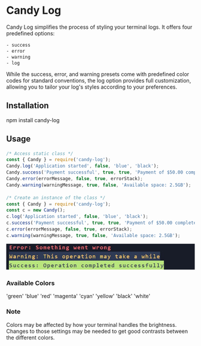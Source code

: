 # Candy Log
Candy Log simplifies the process of styling your terminal logs. It offers four predefined options: 
   
    - success
    - error 
    - warning
    - log

While the success, error, and warning presets come with predefined color codes for standard conventions, the log option provides full customization, allowing you to tailor your log's styles according to your preferences.

## Installation
npm install candy-log

## Usage
```javascript
/* Access static class */
const { Candy } = require('candy-log');  
Candy.log('Application started', false, 'blue', 'black');
Candy.success('Payment successful', true, true, 'Payment of $50.00 completed.');
Candy.error(errorMessage, false, true, errorStack);
Candy.warning(warningMessage, true, false, 'Available space: 2.5GB');

/* Create an instance of the class */
const { Candy } = require('candy-log');
const c = new Candy();
c.log('Application started', false, 'blue', 'black');
c.success('Payment successful', true, true, 'Payment of $50.00 completed.');
c.error(errorMessage, false, true, errorStack);
c.warning(warningMessage, true, false, 'Available space: 2.5GB');
```

![alt text](https://github.com/sindre-gangeskar/candy-log/blob/master/example.jpg?raw=true)

### Available Colors

'green'
'blue'
'red'
'magenta'
'cyan'
'yellow'
'black'
'white'


### Note
Colors may be affected by how your terminal handles the brightness.
Changes to those settings may be needed to get good contrasts between the different colors. 
